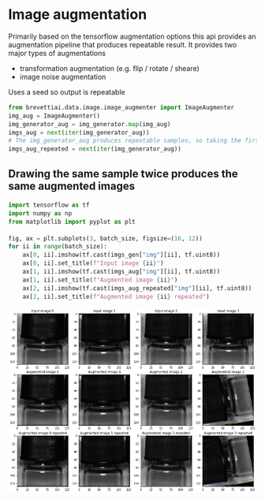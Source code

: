 #  Image augmentation
Primarily based on the tensorflow augmentation options this api provides an augmentation pipeline that produces repeatable result. It provides two major types of augmentations

* transformation augmentation (e.g. flip / rotate / sheare)
* image noise augmentation

Uses a seed so output is repeatable


```python
from brevettiai.data.image.image_augmenter import ImageAugmenter
img_aug = ImageAugmenter()
img_generator_aug = img_generator.map(img_aug)
imgs_aug = next(iter(img_generator_aug))
# The img_generator_aug produces repeatable samples, so taking the first batch a second time, should produce identical output
imgs_aug_repeated = next(iter(img_generator_aug))
```

## Drawing the same sample twice produces the same augmented images


```python
import tensorflow as tf
import numpy as np
from matplotlib import pyplot as plt

fig, ax = plt.subplots(3, batch_size, figsize=(16, 12))
for ii in range(batch_size):
    ax[0, ii].imshow(tf.cast(imgs_gen["img"][ii], tf.uint8))
    ax[0, ii].set_title(f"Input image {ii}")
    ax[1, ii].imshow(tf.cast(imgs_aug["img"][ii], tf.uint8))
    ax[1, ii].set_title(f"Augmented image {ii}")
    ax[2, ii].imshow(tf.cast(imgs_aug_repeated["img"][ii], tf.uint8))
    ax[2, ii].set_title(f"Augmented image {ii} repeated")

```


    
![png](3_brevettiai_data_science_tools_files/3_brevettiai_data_science_tools_21_0.png)
    

